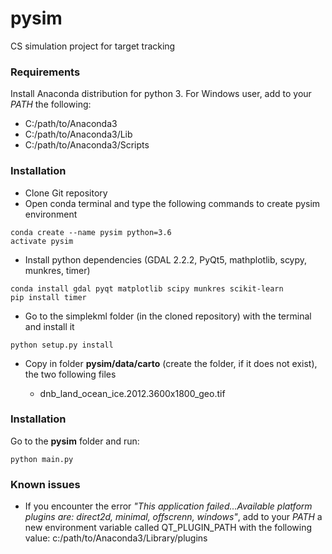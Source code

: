 # pysim
CS simulation project for target tracking 

### Requirements

Install Anaconda distribution for python 3. For Windows user, add to your *PATH* the following:

- C:/path/to/Anaconda3
- C:/path/to/Anaconda3/Lib
- C:/path/to/Anaconda3/Scripts


### Installation
- Clone Git repository
- Open conda terminal and type the following commands to create pysim environment

```
conda create --name pysim python=3.6
activate pysim
```

- Install python dependencies (GDAL 2.2.2, PyQt5, mathplotlib, scypy, munkres, timer)

```
conda install gdal pyqt matplotlib scipy munkres scikit-learn
pip install timer
```

- Go to the simplekml folder (in the cloned repository) with the terminal and install it

```
python setup.py install
```



- Copy in folder **pysim/data/carto** (create the folder, if it does not exist), the two following files


  - dnb_land_ocean_ice.2012.3600x1800_geo.tif

### Installation

Go to the **pysim** folder and run:

```
python main.py
```

### Known issues

- If you encounter the error *"This application failed...Available platform plugins are: direct2d, minimal, offscrenn, windows"*, 
add to your *PATH* a new environment variable called QT_PLUGIN_PATH with the following value: c:/path/to/Anaconda3/Library/plugins
